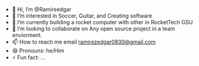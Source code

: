 - 👋 Hi, I’m @Ramireedgar
- 👀 I’m interested in Soccer, Guitar, and Creating software
- 🌱 I’m currently building a rocket computer with other in RocketTech GSU
- 💞️ I’m looking to collaborate on Any open source project in a team enviorment.
- 📫 How to reach me email ramirezedgar0830@gmail.com
- 😄 Pronouns: he/Him
- ⚡ Fun fact: ...

<!---
Ramireedgar/Ramireedgar is a ✨ special ✨ repository because its `README.md` (this file) appears on your GitHub profile.
You can click the Preview link to take a look at your changes.
--->

